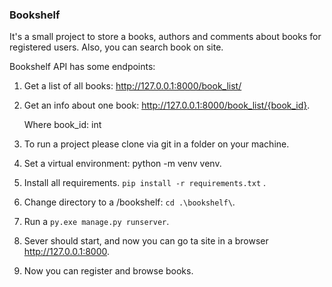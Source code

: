 ### Bookshelf

It's a small project to store a books, authors and comments about books for registered users.
Also, you can search book on site.

Bookshelf API has some endpoints:

1. Get a list of all books: http://127.0.0.1:8000/book_list/
2. Get an info about one book:  http://127.0.0.1:8000/book_list/{book_id}.

   Where book_id: int


1. To run a project please clone via git in a folder on your machine.
2. Set a virtual environment: python -m venv venv.
3. Install all requirements. `pip install -r requirements.txt`  .
4. Change directory to a <folder>/bookshelf: `cd .\bookshelf\`.
5. Run a `py.exe manage.py runserver`.
6. Sever should start, and now you can go ta site in a browser http://127.0.0.1:8000.
7. Now you can register and browse books.